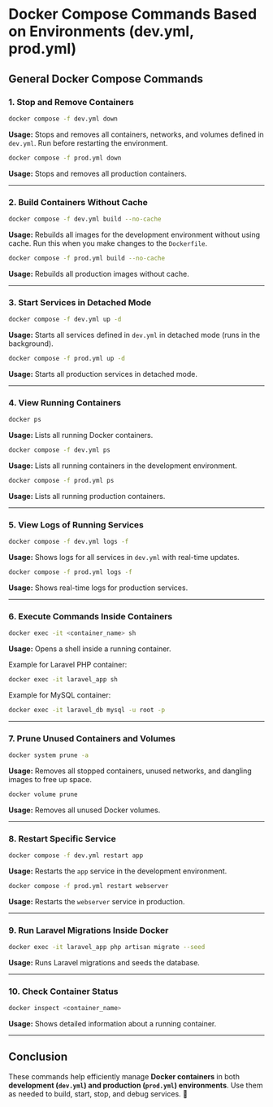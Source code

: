 # Docker Compose Commands Based on Environments (dev.yml, prod.yml)

## General Docker Compose Commands

### 1. Stop and Remove Containers

```sh
docker compose -f dev.yml down
```

**Usage:** Stops and removes all containers, networks, and volumes defined in `dev.yml`. Run before restarting the environment.

```sh
docker compose -f prod.yml down
```

**Usage:** Stops and removes all production containers.

---

### 2. Build Containers Without Cache

```sh
docker compose -f dev.yml build --no-cache
```

**Usage:** Rebuilds all images for the development environment without using cache. Run this when you make changes to the `Dockerfile`.

```sh
docker compose -f prod.yml build --no-cache
```

**Usage:** Rebuilds all production images without cache.

---

### 3. Start Services in Detached Mode

```sh
docker compose -f dev.yml up -d
```

**Usage:** Starts all services defined in `dev.yml` in detached mode (runs in the background).

```sh
docker compose -f prod.yml up -d
```

**Usage:** Starts all production services in detached mode.

---

### 4. View Running Containers

```sh
docker ps
```

**Usage:** Lists all running Docker containers.

```sh
docker compose -f dev.yml ps
```

**Usage:** Lists all running containers in the development environment.

```sh
docker compose -f prod.yml ps
```

**Usage:** Lists all running production containers.

---

### 5. View Logs of Running Services

```sh
docker compose -f dev.yml logs -f
```

**Usage:** Shows logs for all services in `dev.yml` with real-time updates.

```sh
docker compose -f prod.yml logs -f
```

**Usage:** Shows real-time logs for production services.

---

### 6. Execute Commands Inside Containers

```sh
docker exec -it <container_name> sh
```

**Usage:** Opens a shell inside a running container.

Example for Laravel PHP container:

```sh
docker exec -it laravel_app sh
```

Example for MySQL container:

```sh
docker exec -it laravel_db mysql -u root -p
```

---

### 7. Prune Unused Containers and Volumes

```sh
docker system prune -a
```

**Usage:** Removes all stopped containers, unused networks, and dangling images to free up space.

```sh
docker volume prune
```

**Usage:** Removes all unused Docker volumes.

---

### 8. Restart Specific Service

```sh
docker compose -f dev.yml restart app
```

**Usage:** Restarts the `app` service in the development environment.

```sh
docker compose -f prod.yml restart webserver
```

**Usage:** Restarts the `webserver` service in production.

---

### 9. Run Laravel Migrations Inside Docker

```sh
docker exec -it laravel_app php artisan migrate --seed
```

**Usage:** Runs Laravel migrations and seeds the database.

---

### 10. Check Container Status

```sh
docker inspect <container_name>
```

**Usage:** Shows detailed information about a running container.

---

## Conclusion

These commands help efficiently manage **Docker containers** in both **development (`dev.yml`) and production (`prod.yml`) environments**. Use them as needed to build, start, stop, and debug services. 🚀
